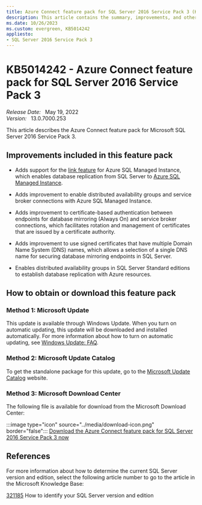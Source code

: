 ```yaml
---
title: Azure Connect feature pack for SQL Server 2016 Service Pack 3 (KB5014242)
description: This article contains the summary, improvements, and other information for the Azure Connect feature pack for Microsoft SQL Server 2016 Service Pack 3 (KB5014242).
ms.date: 10/26/2023
ms.custom: evergreen, KB5014242
appliesto:
- SQL Server 2016 Service Pack 3
---
```


# KB5014242 - Azure Connect feature pack for SQL Server 2016 Service Pack 3

_Release Date:_ &nbsp; May 19, 2022  
_Version:_ &nbsp; 13.0.7000.253

This article describes the Azure Connect feature pack for Microsoft SQL Server 2016 Service Pack 3.

## Improvements included in this feature pack

- Adds support for the [link feature](/azure/azure-sql/managed-instance/managed-instance-link-feature-overview) for Azure SQL Managed Instance, which enables database replication from SQL Server to [Azure SQL Managed Instance](/azure/azure-sql/managed-instance/sql-managed-instance-paas-overview).

- Adds improvement to enable distributed availability groups and service broker connections with Azure SQL Managed Instance.

- Adds improvement to certificate-based authentication between endpoints for database mirroring (Always On) and service broker connections, which facilitates rotation and management of certificates that are issued by a certificate authority.

- Adds improvement to use signed certificates that have multiple Domain Name System (DNS) names, which allows a selection of a single DNS name for securing database mirroring endpoints in SQL Server.

- Enables distributed availability groups in SQL Server Standard editions to establish database replication with Azure resources.

## How to obtain or download this feature pack

### Method 1: Microsoft Update

This update is available through Windows Update. When you turn on automatic updating, this update will be downloaded and installed automatically. For more information about how to turn on automatic updating, see [Windows Update: FAQ](https://support.microsoft.com/windows/windows-update-faq-8a903416-6f45-0718-f5c7-375e92dddeb2).

### Method 2: Microsoft Update Catalog

To get the standalone package for this update, go to the [Microsoft Update Catalog](https://www.catalog.update.microsoft.com/Search.aspx?q=KB5014242) website.

### Method 3: Microsoft Download Center

The following file is available for download from the Microsoft Download Center:

:::image type="icon" source="../media/download-icon.png" border="false"::: [Download the Azure Connect feature pack for SQL Server 2016 Service Pack 3 now](https://download.microsoft.com/download/1/9/7/197fcbdb-bf21-42e9-99a4-02048b000099/SQLServer2016-KB5014242-x64.exe)

## References

For more information about how to determine the current SQL Server version and edition, select the following article number to go to the article in the Microsoft Knowledge Base:

[321185](../../releases/download-and-install-latest-updates.md) How to identify your SQL Server version and edition
